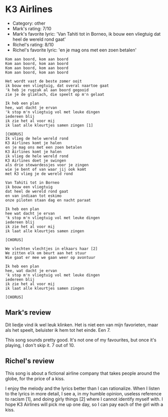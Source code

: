 # K3 Airlines

 * Category: other
 * Mark's rating: 7/10
 * Mark's  favorite lyric: 'Van Tahiti tot in Borneo, ik bouw een vliegtuig dat heel de wereld rond gaat'
 * Richel's rating: 8/10
 * Richel's  favorite lyric: 'en je mag ons met een zoen betalen'

```
Kom aan boord, kom aan boord
Kom aan boord, kom aan boord
Kom aan boord, kom aan boord
Kom aan boord, kom aan boord

Het wordt vast de beste zomer ooit
ik bouw een vliegtuig, dat overal naartoe gaat
'k heb je rugzak al aan boord gegooid
zie je de glimlach, die speelt op m'n gelaat

Ik heb een plan
hee, wat dacht je ervan
'k stop m'n vliegtuig vol met leuke dingen
iedereen blij
ik zie het al voor mij
ik laat alle kleurtjes samen zingen [1]

[CHORUS]
Ik vlieg de hele wereld rond
K3 Airlines komt je halen
en je mag ons met een zoen betalen
K3 Airlines komt je halen
ik vlieg de hele wereld rond
K3 Airlines doet je swingen
als drie stewardessjes voor je zingen
wie je bent of van waar jij ook komt
met K3 vlieg je de wereld rond

Van Tahiti tot in Borneo
ik bouw een vliegtuig
dat heel de wereld rond gaat
en van indiaan tot eskimo
onze piloten staan dag en nacht paraat

Ik heb een plan
hee wat dacht je ervan
'k stop m'n vliegtuig vol met leuke dingen
iedereen blij
ik zie het al voor mij
ik laat alle kleurtjes samen zingen

[CHORUS]

We vlechten vlechtjes in elkaars haar [2]
We zitten elk om beurt aan het stuur
Wie gaat er mee we gaan weer op avontuur

Ik heb een plan
hee, wat dacht je ervan
'k stop m'n vliegtuig vol met leuke dingen
iedereen blij
ik zie het al voor mij
ik laat alle kleurtjes samen zingen

[CHORUS]
```

## Mark's review

Dit liedje vind ik wel leuk klinken. Het is niet een van mijn favorieten, maar als het speelt, beluister ik hem tot het einde. Een 7.

This song sounds pretty good. It's not one of my favourites, but once it's playing, I don't skip it. 7 out of 10.

## Richel's review

This song is about a fictional airline company that takes people around the globe, for the price of a kiss.

I enjoy the melody and the lyrics better than I can rationalize. When I listen to the lyrics in more detail, 
I see a, in my humble opinion, useless reference to racism [1], and doing girly things [2] where I cannot identify myself with.
I hope K3 Airlines will pick me up one day, so I can pay each of the girl with a kiss.
